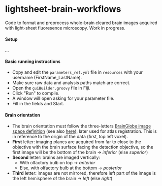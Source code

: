 # lightsheet-brain-workflows

Code to format and preprocess whole-brain cleared brain images acquired with light-sheet fluoresence microscopy.
Work in progress.

#### Setup
...

#### Basic running instructions
- Copy and edit the `parameters_ref.yml` file in `resources` with your username (FirstName_LastName).
- Make sure raw data and analysis paths match are correct.
- Open the `guiBuilder.groovy` file in Fiji.
- Click "Run" to compile.
- A window will open asking for your parameter file.
- Fill in the fields and Start.


#### Brain orientation
- The brain orientation must follow the three-letters [BrainGlobe image space definition](https://brainglobe.info/documentation/setting-up/image-definition.html) (see also [here](https://github.com/brainglobe/bg-space)), later used for atlas registration. This is in reference to the origin of the data (first, top left voxel).
- **First** letter: imaging planes are acquired from far to close to the objective with the brain surface facing the detection objective, so the first image will be the bottom of the brain &rarr; _inferior_ (else _superior_)
- **Second** letter: brains are imaged vertically:
  - With olfactory bulb on top &rarr; _anterior_ 
  - Else, with olfactory bulb at the bottom &rarr; _posterior_
- **Third** letter: images are not mirrored, therefore left part of the image is the left hemisphere of the brain &rarr; _left_ (else _right_)
